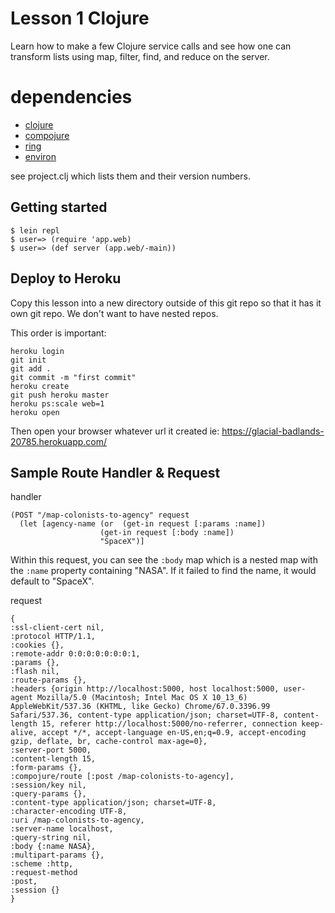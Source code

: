 # Lesson 1 Clojure

Learn how to make a few Clojure service calls and see how one can transform lists using map, filter, find, and reduce on the server.

# dependencies

* [clojure](https://blog.venanti.us/why-clojure/)
* [compojure](https://github.com/weavejester/compojure/wiki)
* [ring](https://github.com/ring-clojure/ring/wiki)
* [environ](https://yobriefca.se/blog/2014/04/29/managing-environment-variables-in-clojure/)

see project.clj which lists them and their version numbers.

## Getting started

```
$ lein repl
$ user=> (require 'app.web)
$ user=> (def server (app.web/-main))
```     
   

## Deploy to Heroku

Copy this lesson into a new directory outside of this git repo so that it has it own git repo. We don't want to have nested repos.

This order is important:

```
heroku login
git init
git add .
git commit -m "first commit"
heroku create
git push heroku master
heroku ps:scale web=1
heroku open
```
Then open your browser whatever url it created ie: https://glacial-badlands-20785.herokuapp.com/

## Sample Route Handler & Request

handler
```
(POST "/map-colonists-to-agency" request
  (let [agency-name (or  (get-in request [:params :name])
                    (get-in request [:body :name])
                    "SpaceX")]
```

Within this request, you can see the `:body` map which is a nested map with the `:name` property containing "NASA". If it failed to find the name, it would default to "SpaceX".

request
```
{
:ssl-client-cert nil,
:protocol HTTP/1.1,
:cookies {},
:remote-addr 0:0:0:0:0:0:0:1,
:params {},
:flash nil,
:route-params {},
:headers {origin http://localhost:5000, host localhost:5000, user-agent Mozilla/5.0 (Macintosh; Intel Mac OS X 10_13_6) AppleWebKit/537.36 (KHTML, like Gecko) Chrome/67.0.3396.99 Safari/537.36, content-type application/json; charset=UTF-8, content-length 15, referer http://localhost:5000/no-referrer, connection keep-alive, accept */*, accept-language en-US,en;q=0.9, accept-encoding gzip, deflate, br, cache-control max-age=0},
:server-port 5000,
:content-length 15,
:form-params {},
:compojure/route [:post /map-colonists-to-agency],
:session/key nil,
:query-params {},
:content-type application/json; charset=UTF-8,
:character-encoding UTF-8,
:uri /map-colonists-to-agency,
:server-name localhost,
:query-string nil,
:body {:name NASA},
:multipart-params {},
:scheme :http,
:request-method
:post,
:session {}
}
```  
